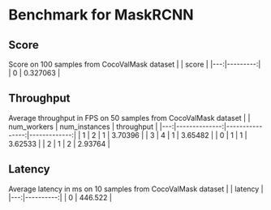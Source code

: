 # Benchmark for MaskRCNN

## Score

Score on 100 samples from CocoValMask dataset
|    |    score |
|---:|---------:|
|  0 | 0.327063 |

## Throughput
Average throughput in FPS on 50 samples from CocoValMask dataset
|    |   num_workers |   num_instances |   throughput |
|---:|--------------:|----------------:|-------------:|
|  1 |             2 |               1 |      3.70396 |
|  3 |             4 |               1 |      3.65482 |
|  0 |             1 |               1 |      3.62533 |
|  2 |             1 |               2 |      2.93764 |

## Latency

Average latency in ms on 10 samples from CocoValMask dataset
|    |   latency |
|---:|----------:|
|  0 |   446.522 |